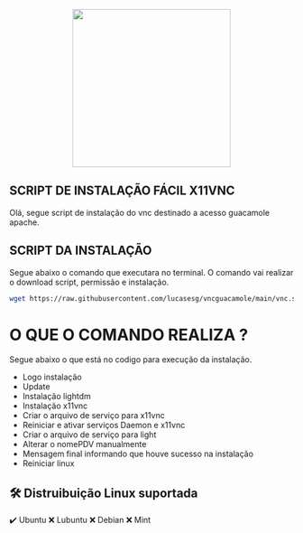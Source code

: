 <p align="center"><img width="280" src="https://allgenius.com.br/wp-content/uploads/2018/07/logotopositel.png"></p>

## SCRIPT DE INSTALAÇÃO FÁCIL X11VNC

Olá, segue script de instalação do vnc destinado a acesso guacamole apache.

## SCRIPT DA INSTALAÇÃO

Segue abaixo o comando que executara no terminal. O comando vai realizar o download script, permissão e instalação.

```bash
wget https://raw.githubusercontent.com/lucasesg/vncguacamole/main/vnc.sh && sudo chmod +x vnc.sh && sudo ./vnc.sh
```
# O QUE O COMANDO REALIZA ?

Segue abaixo o que está no codigo para execução da instalação.

- Logo instalação
- Update
- Instalação lightdm
- Instalação x11vnc
- Criar o arquivo de serviço para x11vnc
- Reiniciar e ativar serviços Daemon e x11vnc
- Criar o arquivo de serviço para light
- Alterar o nomePDV manualmente
- Mensagem final informando que houve sucesso na instalação
- Reiniciar linux

## 🛠 Distruibuição Linux suportada

✔️ Ubuntu
❌ Lubuntu
❌ Debian
❌ Mint
